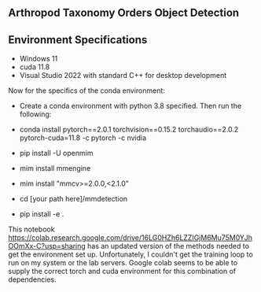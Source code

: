 ## Arthropod Taxonomy Orders Object Detection


## Environment Specifications

- Windows 11
- cuda 11.8
- Visual Studio 2022 with standard C++ for desktop development

Now for the specifics of the conda environment: 

- Create a conda environment with python 3.8 specified. Then run the following: 

- conda install pytorch==2.0.1 torchvision==0.15.2 torchaudio==2.0.2 pytorch-cuda=11.8 -c pytorch -c nvidia
- pip install -U openmim
- mim install mmengine
- mim install "mmcv>=2.0.0,<2.1.0"
- cd [your path here]/mmdetection
- pip install -e .


This notebook https://colab.research.google.com/drive/16LG0HZh6LZZIGjM6Mu75M0YJhOOmXx-C?usp=sharing has an updated version of the methods needed to get the environment set up. Unfortunately, I couldn't get the training loop to run on my system or the lab servers. Google colab seems to be able to supply the correct torch and cuda environment for this combination of dependencies.
